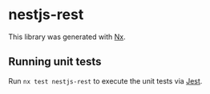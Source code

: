# nestjs-rest

This library was generated with [Nx](https://nx.dev).

## Running unit tests

Run `nx test nestjs-rest` to execute the unit tests via
[Jest](https://jestjs.io).
